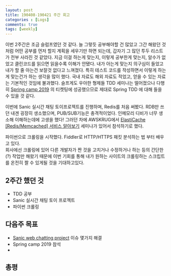 ```yaml
---
layout: post
title: 190408-190421 주간 회고
categories : [Logs]
comments: true
tags: [weekly]
---
```

이번 2주간은 조금 슬럼프였던 것 같다.
늘 그렇듯 공부해야할 건 많았고 그간 해왔던 것 처럼 어떤 공부를 먼저 할지 계획을 세우기만 하면 되는데, 갑자기 그 많던 투두 리스트가 전부 사라진 것 같았다.
지금 이걸 하는게 맞는지, 이렇게 공부한게 맞는지, 알수가 없었고 클린코드를 읽으면 읽을수록 이해가 안됐다. 
내가 아는게 맞는지 의구심이 들었고 내가 할 줄 아는건 보잘것 없다고 느껴졌다.
특히 테스트 코드를 작성하면서 이렇게 하는게 맞는건가 하는 생각을 많이 했다. 국내 자료도 해외 자료도 적었고, 얻을 수 있는 자료는 기본적인 것임에 불과했다.
슬프게도 우아한 형제들 TDD 세미나는 떨어졌으나 다행히 [Spring camp 2019](https://www.springcamp.io/2019/) 의 티켓팅에 성공했으므로 제대로 Spring TDD 에 대해 들을 수 있을 것 같다.

이번에 Sanic 실시간 채팅 토이프로젝트를 진행하며, Redis를 처음 써봤다. RDB만 쓰던 내겐 굉장히 생소했으며, PUB/SUB기능은 충격적이었다. 
인메모리 디비가 너무 생소해 이해하는데에 고생을 했다! 그러던 차에 AWSKRUG에서 [ElastiCache [Redis/Memcached] 서비스 알아보기](https://www.meetup.com/ko-KR/awskrug/events/260819944/) 세미나가 있어서 참석하기로 했다.

파이썬으로 크롤링을 시작했다. Fiddler로 HTTP/HTTPS 패킷 분석하는 법 부터 배우고 있다.   
회사에선 크롤링에 있어 다른 개발자가 짠 것을 고치거나 수정하거나 하는 등의 간단한(?) 작업만 해왔기 때문에
이번 기회를 통해 내가 원하는 사이트의 크롤링하는 스크립트를 온전히 짤 수 있게될 것을 기대하고있다.

## 2주간 했던 것
* TDD 공부
* Sanic 실시간 채팅 토이 프로젝트
* 파이썬 크롤링

## 다음주 목표
* [Sanic web chatting project](https://github.com/sehajyang/sanic-toy-project) 이슈 몇가지 해결
* Spring camp 2019 참석
* 

## 총평


